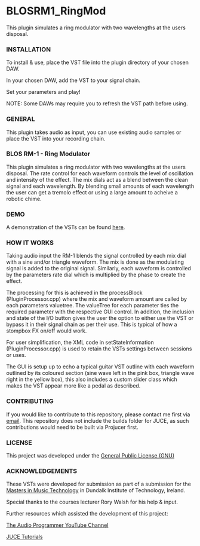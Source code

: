 # BLOSRM1_RingMod

This plugin simulates a ring modulator with two wavelengths at the users disposal.

### INSTALLATION

To install & use, place the VST file into the plugin directory of your chosen DAW.

In your chosen DAW, add the VST to your signal chain.

Set your parameters and play!

NOTE: Some DAWs may require you to refresh the VST path before using.

### GENERAL

This plugin takes audio as input, you can use existing audio samples or place the VST into your recording chain.

### BLOS RM-1 - Ring Modulator

This plugin simulates a ring modulator with two wavelengths at the users disposal.
The rate control for each waveform controls the level of oscillation and intensity of the effect.
The mix dials act as a blend between the clean signal and each wavelength.
By blending small amounts of each wavelength the user can get a tremolo effect or using a large amount to acheive a robotic chime.

### DEMO

A demonstration of the VSTs can be found [here](https://www.youtube.com/watch?v=gu4198DzCO4&t=1s).

### HOW IT WORKS

Taking audio input the RM-1 blends the signal controlled by each mix dial with a sine and/or triangle waveform. The mix is done as the modulating signal is added to the original signal. Similarly, each waveform is controlled by the parameters rate dial which is multiplied by the phase to create the effect.

The processing for this is achieved in the processBlock (PluginProcessor.cpp) where the mix and waveform amount are called by each parameters valuetree. The valueTree for each parameter ties the required parameter with the respective GUI control. In addition, the inclusion and state of the I/O button gives the user the option to either use the VST or bypass it in their signal chain as per their use. This is typical of how a stompbox FX on/off would work.

For user simplification, the XML code in setStateInformation (PluginProcessor.cpp) is used to retain the VSTs settings between sessions or uses. 

The GUI is setup up to echo a typical guitar VST outline with each waveform outlined by its coloured section (sine wave left in the pink box, triangle wave right in the yellow box), this also includes a custom slider class which makes the VST appear more like a pedal as described.

### CONTRIBUTING

If you would like to contribute to this repository, please contact me first via [email](hi@benlambosullivan.com).
This repository does not include the builds folder for JUCE, as such contributions would need to be built via Projucer first.

### LICENSE

This project was developed under the [General Public License (GNU)](https://www.gnu.org/licenses/gpl-3.0.en.html)

### ACKNOWLEDGEMENTS

These VSTs were developed for submission as part of a submission for the [Masters in Music Technology](https://www.dkit.ie/courses/school-of-informatics-and-creative-arts/creative-arts-media-and-music/ma/msc-in-music-technology.html) in Dundalk Institute of Technology, Ireland.

Special thanks to the courses lecturer Rory Walsh for his help & input.

Further resources which assisted the development of this project:

[The Audio Programmer YouTube Channel](https://www.youtube.com/theaudioprogrammer)

[JUCE Tutorials](https://juce.com/learn/tutorials)



